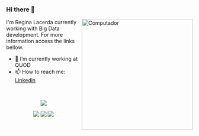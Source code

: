 ### Hi there 👋
<img src="https://github.com/julianazanelatto/image_data_science/blob/main/data_science.png" min-width="300px" max-width="300px" width="300px" align="right" alt="Computador">


<p align="left">
I'm Regina Lacerda currently working with Big Data development. For more information access the links bellow.
  
</p>

- 🔭 I’m currently working at QUOD
- 📫 How to reach me: <a href="https://www.linkedin.com/in/regina-lacerda-pinheiro/">Linkedin</a>
 


<div style="display: inline_block"><br>
<p align="center">
<a href="https://github.com/anuraghazra/github-readme-stats">
  <img align="center" src="https://github-readme-stats.vercel.app/api/top-langs/?username=reginaLPA&show_icons=true&layout=compact&theme=dark" />
</a> 
</p>
 
 
<p align="center">
 <a href="https://discord.gg/ReginaLPA#6466" target="_blank"><img src="https://img.shields.io/badge/Discord-7289DA?style=for-the-badge&logo=discord&logoColor=white" target="_blank"></a> 
<a href = "mailto:lacerdapinheiro@gmail.com"><img src="https://img.shields.io/badge/-Gmail-%23333?style=for-the-badge&logo=gmail&logoColor=white" target="_blank"></a>
<a href="https://www.linkedin.com/in/regina-lacerda-pinheiro/" target="_blank"><img src="https://img.shields.io/badge/-LinkedIn-%230077B5?style=for-the-badge&logo=linkedin&logoColor=white" target="_blank"></a>   
</p>
<div/>


